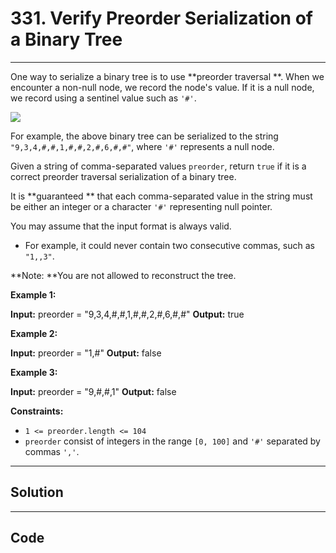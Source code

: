 # 331. Verify Preorder Serialization of a Binary Tree

---

One way to serialize a binary tree is to use **preorder traversal **. When we encounter a non-null node, we record the node's value. If it is a null node, we record using a sentinel value such as `'#'`.

![](https://assets.leetcode.com/uploads/2021/03/12/pre-tree.jpg)

For example, the above binary tree can be serialized to the string `"9,3,4,#,#,1,#,#,2,#,6,#,#"`, where `'#'` represents a null node.

Given a string of comma-separated values `preorder`, return `true` if it is a correct preorder traversal serialization of a binary tree.

It is **guaranteed ** that each comma-separated value in the string must be either an integer or a character `'#'` representing null pointer.

You may assume that the input format is always valid.

  * For example, it could never contain two consecutive commas, such as `"1,,3"`.



**Note:  **You are not allowed to reconstruct the tree.

 

**Example 1:**


**Input:** preorder = "9,3,4,#,#,1,#,#,2,#,6,#,#"
**Output:** true


**Example 2:**


**Input:** preorder = "1,#"
**Output:** false


**Example 3:**


**Input:** preorder = "9,#,#,1"
**Output:** false


 

**Constraints:**

  * `1 <= preorder.length <= 104`
  * `preorder` consist of integers in the range `[0, 100]` and `'#'` separated by commas `','`.

---

## Solution



---

## Code
```python


```
